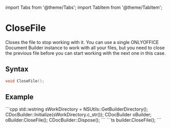 import Tabs from '@theme/Tabs';
import TabItem from '@theme/TabItem';

# CloseFile

Closes the file to stop working with it. You can use a single ONLYOFFICE Document Builder instance to work with all your files, but you need to close the previous file before you can start working with the next one in this case.

## Syntax

```cpp
void CloseFile();
```

## Example

<Tabs>
    <TabItem value="cpp" label="C++">
        ```cpp
        std::wstring sWorkDirectory = NSUtils::GetBuilderDirectory();
        CDocBuilder::Initialize(sWorkDirectory.c_str());
        CDocBuilder oBuilder;
        oBuilder.CloseFile();
        CDocBuilder::Dispose();
        ```
    </TabItem>
    <TabItem value="builder" label=".docbuilder">
        ```ts
        builder.CloseFile();
        ```
    </TabItem>
</Tabs>
